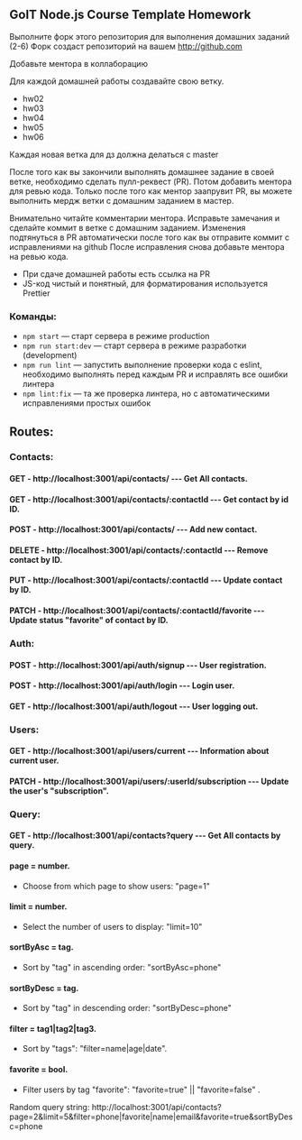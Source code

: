 ## GoIT Node.js Course Template Homework

Выполните форк этого репозитория для выполнения домашних заданий (2-6) Форк
создаст репозиторий на вашем http://github.com

Добавьте ментора в коллаборацию

Для каждой домашней работы создавайте свою ветку.

- hw02
- hw03
- hw04
- hw05
- hw06

Каждая новая ветка для дз должна делаться с master

После того как вы закончили выполнять домашнее задание в своей ветке, необходимо
сделать пулл-реквест (PR). Потом добавить ментора для ревью кода. Только после
того как ментор заапрувит PR, вы можете выполнить мердж ветки с домашним
заданием в мастер.

Внимательно читайте комментарии ментора. Исправьте замечания и сделайте коммит в
ветке с домашним заданием. Изменения подтянуться в PR автоматически после того
как вы отправите коммит с исправлениями на github После исправления снова
добавьте ментора на ревью кода.

- При сдаче домашней работы есть ссылка на PR
- JS-код чистый и понятный, для форматирования используется Prettier

### Команды:

- `npm start` &mdash; старт сервера в режиме production
- `npm run start:dev` &mdash; старт сервера в режиме разработки (development)
- `npm run lint` &mdash; запустить выполнение проверки кода с eslint, необходимо
  выполнять перед каждым PR и исправлять все ошибки линтера
- `npm lint:fix` &mdash; та же проверка линтера, но с автоматическими
  исправлениями простых ошибок

## Routes:

### Contacts:

#### GET - http://localhost:3001/api/contacts/ --- Get All contacts.

#### GET - http://localhost:3001/api/contacts/:contactId --- Get contact by id ID.

#### POST - http://localhost:3001/api/contacts/ --- Add new contact.

#### DELETE - http://localhost:3001/api/contacts/:contactId --- Remove contact by ID.

#### PUT - http://localhost:3001/api/contacts/:contactId --- Update contact by ID.

#### PATCH - http://localhost:3001/api/contacts/:contactId/favorite --- Update status "favorite" of contact by ID.

### Auth:

#### POST - http://localhost:3001/api/auth/signup --- User registration.

#### POST - http://localhost:3001/api/auth/login --- Login user.

#### GET - http://localhost:3001/api/auth/logout --- User logging out.

### Users:

#### GET - http://localhost:3001/api/users/current --- Information about current user.

#### PATCH - http://localhost:3001/api/users/:userId/subscription --- Update the user's "subscription".

### Query:

#### GET - http://localhost:3001/api/contacts?query --- Get All contacts by query.

#### page = number.

- Choose from which page to show users: "page=1"

#### limit = number.

- Select the number of users to display: "limit=10"

#### sortByAsc = tag.

- Sort by "tag" in ascending order: "sortByAsc=phone"

#### sortByDesc = tag.

- Sort by "tag" in descending order: "sortByDesc=phone"

#### filter = tag1|tag2|tag3.

- Sort by "tags": "filter=name|age|date".

#### favorite = bool.

- Filter users by tag "favorite": "favorite=true" || "favorite=false" .

Random query string:
http://localhost:3001/api/contacts?page=2&limit=5&filter=phone|favorite|name|email&favorite=true&sortByDesc=phone
